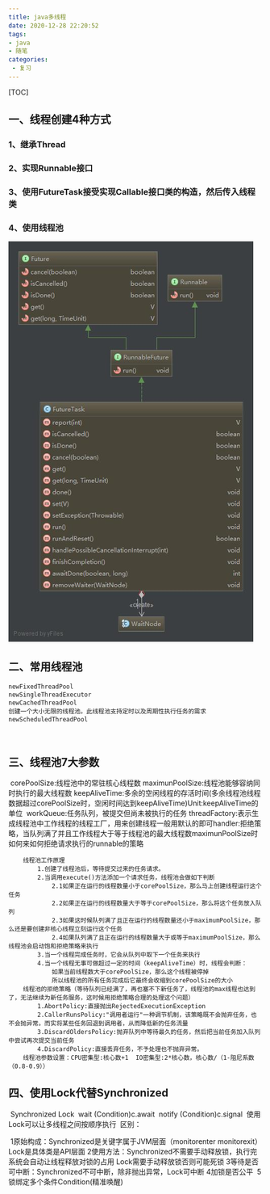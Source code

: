 ```yaml
---
title: java多线程
date: 2020-12-28 22:20:52
tags:
- java
- 随笔
categories:
 - 复习
---
```


<!--toc-->

[TOC]



## 一、线程创建4种方式

### 1、继承Thread

### 2、实现Runnable接口

### 3、使用FutureTask接受实现Callable接口类的构造，然后传入线程类

### 4、使用线程池

<!--more-->

![FutureTask](java多线程/20160713174739239)



## 二、常用线程池

	newFixedThreadPool
	newSingleThreadExecutor
	newCachedThreadPool
	创建一个大小无限的线程池。此线程池支持定时以及周期性执行任务的需求
	newScheduledThreadPool
​	



## 三、线程池7大参数

​		corePoolSize:线程池中的常驻核心线程数
​		maximunPoolSize:线程池能够容纳同时执行的最大线程数
​		keepAliveTime:多余的空闲线程的存活时间(多余线程池线程数据超过corePoolSize时，空闲时间达到keepAliveTime)
​		Unit:keepAliveTime的单位
​		workQueue:任务队列，被提交但尚未被执行的任务
​		threadFactory:表示生成线程池中工作线程的线程工厂，用来创建线程一般用默认的即可
​		handler:拒绝策略，当队列满了并且工作线程大于等于线程池的最大线程数maximunPoolSize时如何来如何拒绝请求执行的runnable的策略
​		

		线程池工作原理
			1.创建了线程池后，等待提交过来的任务请求。
			2.当调用execute()方法添加一个请求任务，线程池会做如下判断
				2.1如果正在运行的线程数量小于corePoolSize，那么马上创建线程运行这个任务
				2.2如果正在运行的线程数量大于等于corePoolSize，那么将这个任务放入队列
				2.3如果这时候队列满了且正在运行的线程数量还小于maximumPoolSize，那么还是要创建非核心线程立刻运行这个任务
				2.4如果队列满了且正在运行的线程数量大于或等于maximumPoolSize，那么线程池会启动饱和拒绝策略来执行
			3.当一个线程完成任务时，它会从队列中取下一个任务来执行
			4.当一个线程无事可做超过一定的时间（keepAliveTime）时，线程会判断：
				如果当前线程数大于corePoolSize，那么这个线程被停掉
				所以线程池的所有任务完成后它最终会收缩到corePoolSize的大小
		线程池的拒绝策略（等待队列已经满了，再也塞不下新任务了，线程池的max线程也达到了，无法继续为新任务服务，这时候用拒绝策略合理的处理这个问题）
			1.AbortPolicy:直接抛出RejectedExecutionException
			2.CallerRunsPolicy:"调用者运行"一种调节机制，该策略既不会抛弃任务，也不会抛异常。而实将某些任务回退到调用者，从而降低新的任务流量
			3.DiscardOldersPolicy:抛弃队列中等待最久的任务，然后把当前任务加入队列中尝试再次提交当前任务
			4.DiscardPolicy:直接丢弃任务，不予处理也不抛弃异常。
		线程池参数设置：CPU密集型:核心数+1  IO密集型:2*核心数，核心数/（1-阻尼系数（0.8-0.9））
##  四、使用Lock代替Synchronized

​	Synchronized	Lock
​	wait			(Condition)c.await
​	notify			(Condition)c.signal
​	使用Lock可以让多线程之间按顺序执行
​	区别：

​		  1原始构成：Synchronized是关键字属于JVM层面（monitorenter monitorexit）Lock是具体类是API层面
​	      2使用方法：Synchronized不需要手动释放锁，执行完系统会自动让线程释放对锁的占用 Lock需要手动释放锁否则可能死锁
​		  3等待是否可中断：Synchronized不可中断，除非抛出异常，Lock可中断
​		  4加锁是否公平
​		  5锁绑定多个条件Condition(精准唤醒)